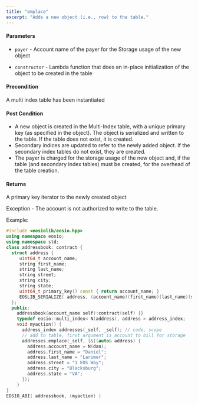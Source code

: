 ```yaml
---
title: "emplace"
excerpt: "Adds a new object (i.e., row) to the table."
---
```

#### Parameters
* `payer` - Account name of the payer for the Storage usage of the new object

* `constructor` - Lambda function that does an in-place initialization of the object to be created in the table

#### Precondition
A multi index table has been instantiated

#### Post Condition
* A new object is created in the Multi-Index table, with a unique primary key (as specified in the object). The object is serialized and written to the table. If the table does not exist, it is created.
* Secondary indices are updated to refer to the newly added object. If the secondary index tables do not exist, they are created.
* The payer is charged for the storage usage of the new object and, if the table (and secondary index tables) must be created, for the overhead of the table creation.

#### Returns
A primary key iterator to the newly created object

Exception - The account is not authorized to write to the table.

Example:

```cpp
#include <eosiolib/eosio.hpp>
using namespace eosio;
using namespace std;
class addressbook: contract {
  struct address {
     uint64_t account_name;
     string first_name;
     string last_name;
     string street;
     string city;
     string state;
     uint64_t primary_key() const { return account_name; }
     EOSLIB_SERIALIZE( address, (account_name)(first_name)(last_name)(street)(city)(state) )
  };
  public:
    addressbook(account_name self):contract(self) {}
    typedef eosio::multi_index< N(address), address > address_index;
    void myaction() {
      address_index addresses(_self, _self); // code, scope
      // add to table, first argument is account to bill for storage
      addresses.emplace(_self, [&](auto& address) {
        address.account_name = N(dan);
        address.first_name = "Daniel";
        address.last_name = "Larimer";
        address.street = "1 EOS Way";
        address.city = "Blacksburg";
        address.state = "VA";
      });
    }
}
EOSIO_ABI( addressbook, (myaction) )
```